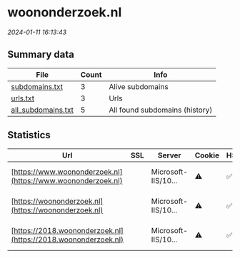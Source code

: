 # woononderzoek.nl
*2024-01-11 16:13:43*
## Summary data
| File       | Count | Info |
|------------|-------|------|
|[subdomains.txt](/data/woononderzoek.nl/subdomains.txt)|3|Alive subdomains|
|[urls.txt](/data/woononderzoek.nl/urls.txt)|3|Urls|
|[all_subdomains.txt](/data/woononderzoek.nl/all_subdomains.txt)|5|All found subdomains (history)|
## Statistics
| Url | SSL | Server | Cookie | HSTS | CSP | XFO | XXP | RP | Tech |Title |
|------------|-------|------|------|------|------|------|------|------|------|------|
|[https://www.woononderzoek.nl](https://www.woononderzoek.nl)| |Microsoft-IIS/10...|:warning: |:white_check_mark: |:warning: |:white_check_mark: |:white_check_mark: |:white_check_mark: |Amazon S3 Amazon...|Woononderzoek Ne...|
|[https://woononderzoek.nl](https://woononderzoek.nl)| |Microsoft-IIS/10...|:warning: |:white_check_mark: |:warning: |:white_check_mark: |:white_check_mark: |:white_check_mark: |Amazon S3 Amazon...|Woononderzoek Ne...|
|[https://2018.woononderzoek.nl](https://2018.woononderzoek.nl)| |Microsoft-IIS/10...|:warning: |:white_check_mark: |:warning: |:white_check_mark: |:white_check_mark: |:white_check_mark: |Amazon S3 Amazon...|Woononderzoek Ne...|